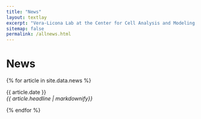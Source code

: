 ```yaml
---
title: "News"
layout: textlay
excerpt: "Vera-Licona Lab at the Center for Cell Analysis and Modeling at UConn Health."
sitemap: false
permalink: /allnews.html
---
```


# News

{% for article in site.data.news %}
<p>{{ article.date }} <br>
<em>{{ article.headline | markdownify}}</em></p>
{% endfor %}

